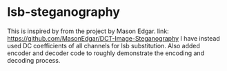 # lsb-steganography
This is inspired by from the project by Mason Edgar. link: https://github.com/MasonEdgar/DCT-Image-Steganography
I have instead used DC coefficients of all channels for lsb substitution. Also added encoder and decoder code to roughly demonstrate the encoding and decoding process.
